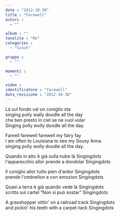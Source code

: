 ```yaml
---
date : "2012-10-30"
title : "Farewell"
autori : 
  - ""

album : ""
tonalita : "Re"
categories : 
  - "Scout"

gruppo : 
  - ""

momenti : 
  - ""

video : 
identificatore : "farewell"
data_revisione : "2012-10-30"
---
```

   
  
Là sul fondo val un coniglio sta  
singing polly wally doodle all the day  
che ben presto in ciel se ne vuol volar  
Singing polly wolly doodle all the day.  
  
  
Fareell farewell farewell my fairy fay  
I am often to Louisiana to see my Sousy Anna  
singing polly wolly doodle all the day.  
  
  
  
Quando in alto è già sulla nube là Singingdots  
l'apparecchio allor prende a dondolar Singingdots  
  
  
Il coniglio allor tutto pien d'ardor Singingdots   
prende l'ombrellon e con emozion Singingdots    
  
  
Quasi a terra è già quando vede là Singingdots   
scritto sul cartel “Non si può sostar” Singingdots   
   
  
A grasshopper sittin' on a railroad track Singingdots   
and pickin' his teeth with a carpet-tack Singingdots  
  
  
  
